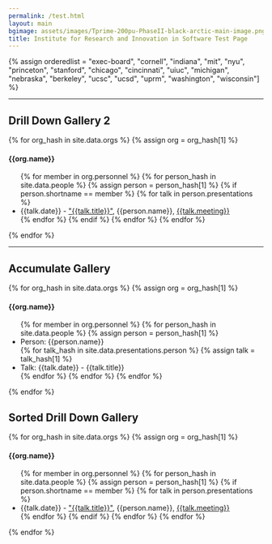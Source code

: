 ```yaml
---
permalink: /test.html
layout: main
bgimage: assets/images/Tprime-200pu-PhaseII-black-arctic-main-image.png
title: Institute for Research and Innovation in Software Test Page
---
```


{% assign orderedlist = "exec-board", "cornell", "indiana", "mit", "nyu", "princeton", "stanford", "chicago", "cincinnati", "uiuc", "michigan", "nebraska", "berkeley", "ucsc", "ucsd", "uprm", "washington", "wisconsin"] %}

<hr>
<h2>Drill Down Gallery 2</h2>

{% for org_hash in site.data.orgs %}
{% assign org = org_hash[1] %}
  <h4>{{org.name}}</h4>
  <ul>
  {% for member in org.personnel  %}
     {% for person_hash in site.data.people %}
       {% assign person = person_hash[1] %}
       {% if person.shortname == member %}
         {% for talk in person.presentations %}
         <li> {{talk.date}} - <a href="{{talk.url}}">"{{talk.title}}"</a>, {{person.name}}, <a href="{{talk.meetingurl}}">{{talk.meeting}}</a></li>
         {% endfor %}
       {% endif %}
       {% endfor %}
  {% endfor %}
  </ul>
{% endfor %}

<hr>

<h2>Accumulate Gallery</h2>

{% for org_hash in site.data.orgs %}
{% assign org = org_hash[1] %}
  <h4>{{org.name}}</h4>
  <ul>
  {% for member in org.personnel  %}
     {% for person_hash in site.data.people %}
       {% assign person = person_hash[1] %}
         <li> Person: {{person.name}} </li>
         {% for talk_hash in site.data.presentations.person %}
           {% assign talk = talk_hash[1] %}
           <li> Talk: {{talk.date}} - {{talk.title}} </li>
         {% endfor %}
       {% endfor %}
  {% endfor %}
  </ul>
{% endfor %}

<h2>Sorted Drill Down Gallery</h2>

{% for org_hash in site.data.orgs %}
{% assign org = org_hash[1] %}
  <h4>{{org.name}}</h4>
  <ul>
  {% for member in org.personnel  %}
     {% for person_hash in site.data.people %}
       {% assign person = person_hash[1] %}
       {% if person.shortname == member %}
         {% for talk in person.presentations %}
         <li> {{talk.date}} - <a href="{{talk.url}}">"{{talk.title}}"</a>, {{person.name}}, <a href="{{talk.meetingurl}}">{{talk.meeting}}</a></li>
         {% endfor %}
       {% endif %}
       {% endfor %}
  {% endfor %}
  </ul>
{% endfor %}

